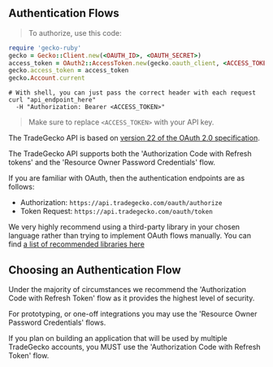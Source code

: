 ## Authentication Flows

> To authorize, use this code:

```ruby
require 'gecko-ruby'
gecko = Gecko::Client.new(<OAUTH_ID>, <OAUTH_SECRET>)
access_token = OAuth2::AccessToken.new(gecko.oauth_client, <ACCESS_TOKEN>)
gecko.access_token = access_token
gecko.Account.current
```

```shell
# With shell, you can just pass the correct header with each request
curl "api_endpoint_here"
  -H "Authorization: Bearer <ACCESS_TOKEN>"
```

> Make sure to replace `<ACCESS_TOKEN>` with your API key.

The TradeGecko API is based on [version 22 of the OAuth 2.0 specification](http://tools.ietf.org/html/draft-ietf-oauth-v2-22).

The TradeGecko API supports both the 'Authorization Code with Refresh tokens' and the 'Resource Owner Password Credentials' flow.

If you are familiar with OAuth, then the authentication endpoints are as follows:

- Authorization: `https://api.tradegecko.com/oauth/authorize` 
- Token Request: `https://api.tradegecko.com/oauth/token` 

<aside class='notice'>
  We very highly recommend using a third-party library in your chosen language rather than trying to implement OAuth flows manually.
  You can find <a href="https://oauth.net/code/#client-libraries">a list of recommended libraries here</a>
</aside>


## Choosing an Authentication Flow

Under the majority of circumstances we recommend the 'Authorization Code with Refresh Token' flow as it provides the highest level of security.

For prototyping, or one-off integrations you may use the 'Resource Owner Password Credentials' flows.

If you plan on building an application that will be used by multiple TradeGecko accounts, you MUST use the 'Authorization Code with Refresh Token' flow.
